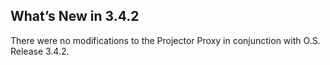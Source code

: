 
## What’s New in 3.4.2

There were no modifications to the Projector Proxy in conjunction with O.S. Release 3.4.2.